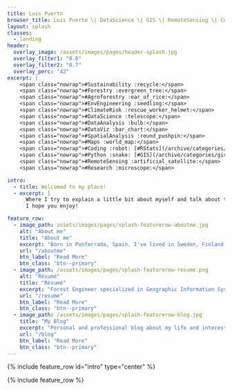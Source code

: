 ```yaml
---
title: Luis Puerto
browser_title: Luis Puerto \| DataScience \| GIS \| RemoteSensing \| Coding \| Research \| EnvEngineering
layout: splash
classes:
  - landing
header:
  overlay_image: /assets/images/pages/header-splash.jpg
  overlay_filter1: "0.0"
  overlay_filter2: "0.7"
  overlay_perc: "42" 
excerpt: | 
    <span class="nowrap">#Sustainability :recycle:</span> 
    <span class="nowrap">#Forestry :evergreen_tree:</span> 
    <span class="nowrap">#Agroforestry :ear_of_rice:</span> 
    <span class="nowrap">#EnvEngineering :seedling:</span> 
    <span class="nowrap">#ClimateRisk :rescue_worker_helmet:</span> 
    <span class="nowrap">#DataScience :telescope:</span> 
    <span class="nowrap">#DataAnalysis :bulb:</span> 
    <span class="nowrap">#DataViz :bar_chart:</span>  
    <span class="nowrap">#SpatialAnalysis :round_pushpin:</span> 
    <span class="nowrap">#Maps :world_map:</span> 
    <span class="nowrap">#Coding :robot: [#RStats](/archive/categories/rstats/) :chart_with_upwards_trend:</span> 
    <span class="nowrap">#Python :snake: [#GIS](/archive/categories/gis) :earth_africa:</span> 
    <span class="nowrap">#RemoteSensing :artificial_satellite:</span> 
    <span class="nowrap">#Research :microscope:</span> 

intro:
  - title: Welcomed to my place!
  - excerpt: | 
      Where I try to explain a little bit about myself and talk about the things I'm interested.   
      I hope you enjoy!  

feature_row:
  - image_path: assets/images/pages/splash-featurerow-aboutme.jpg
    alt: "About me"
    title: "About me"
    excerpt: "Born in Ponferrada, Spain. I've lived in Sweden, Finland and United States, and traveled to several other places. Interested in Science and Technology, and fascinated about almost everything."
    url: "/aboutme"
    btn_label: "Read More"
    btn_class: "btn--primary"
  - image_path: /assets/images/pages/splash-featurerow-resume.png
    alt: "Résumé"
    title: "Résumé"
    excerpt: "Forest Engineer specialized in Geographic Information Systems and Remote Sensing technologies. What I've done and what is my professional background."
    url: "/resume"
    btn_label: "Read More"
    btn_class: "btn--primary"
  - image_path: /assets/images/pages/splash-featurerow-blog.jpg
    title: "My Blog"
    excerpt: "Personal and professional blog about my life and interests. I hope you enjoy my ideas and points of view. Comments are encourage."
    url: "/blog"
    btn_label: "Read More"
    btn_class: "btn--primary"
---
```

{% include feature_row id="intro" type="center" %}

{% include feature_row %}
